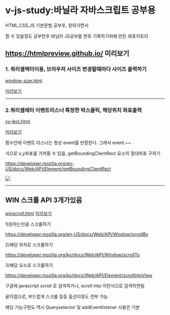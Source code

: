 # v-js-study:바닐라 자바스크립트 공부용


HTML,CSS,JS 기본문법 공부후, 찾아가면서

할 수 있을정도 공부한후 바닐라 JS공부를 한후 기록하기위해 만든 레포지토리

https://htmlpreview.github.io/
미리보기
------------

### 1. 쿼리셀렉터이용, 브라우저 사이즈 변경할때마다 사이즈 출력하기

[window-size.html](https://github.com/flykimjiwon/v-js-study/blob/master/window-size.html "window-size.html")

[미리보기](https://htmlpreview.github.io/?https://github.com/flykimjiwon/v-js-study/blob/master/window-size.html "미리보기")

------------
### 2.쿼리셀레터 이벤트리스너 특정한 박스클릭, 해당위치 좌표출력

[xy-lect.html](https://github.com/flykimjiwon/v-js-study/blob/master/xy-lect.html "xy-lect.html")

[미리보기](https://htmlpreview.github.io/?https://github.com/flykimjiwon/v-js-study/blob/master/xy-lect.html "미리보기")

함수안에 이벤트 리스너는 항상 event를 반환한다. 그래서 event.~~

식으로 x,y좌표를 가져올 수 있음, getBoundingClientRect 요소의 절대좌표 구하기

https://developer.mozilla.org/en-US/docs/Web/API/Element/getBoundingClientRect

![](https://mdn.mozillademos.org/files/17155/element-box-diagram.png)



------------



## WIN 스크롤 API 3개가있음

[winscroll.html](https://github.com/flykimjiwon/v-js-study/blob/master/winscroll.html "winscroll.html")
[미리보기](https://htmlpreview.github.io/?https://github.com/flykimjiwon/v-js-study/blob/master/winscroll.html "미리보기")

1)원하는만큼 스크롤하기

https://developer.mozilla.org/en-US/docs/Web/API/Window/scrollBy

2)해당 위치로 스크롤하기

https://developer.mozilla.org/ko/docs/Web/API/Window/scrollTo

3)해당 요소로 스크롤하기

https://developer.mozilla.org/ko/docs/Web/API/Element/scrollIntoView

구글에 javascript scroll 로 검색하거나, scroll into 이런식으로 검색하면됨

끝지점으로, 부드럽게 스크롤 등등 옵션지정도 전부 가능

해당 기능구현도 역시 Queryselector 및 addEventlistener 사용은 기본





